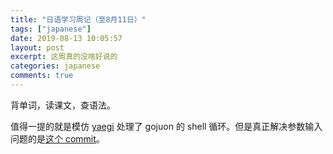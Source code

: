 ```yaml
---
title: "日语学习周记（至8月11日）"
tags: ["japanese"]
date: 2019-08-13 10:05:57
layout: post
excerpt: 这周真的没啥好说的
categories: japanese
comments: true
---
```


背单词，读课文，查语法。

值得一提的就是模仿 [yaegi](https://github.com/containous/yaegi) 处理了 gojuon 的 shell 循环。但是真正解决参数输入问题的是[这个 commit](https://github.com/ZhangYet/gojuon/commit/9e5ff82424aa4de8c21680b465e3202d9a90b37e)。
